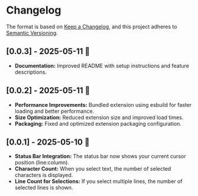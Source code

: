 # Changelog

The format is based on [Keep a Changelog](https://keepachangelog.com/en/1.1.0/), and this project adheres to [Semantic Versioning](https://semver.org/spec/v2.0.0.html).

## [0.0.3] - 2025-05-11 🔧

- **Documentation:** Improved README with setup instructions and feature descriptions.

## [0.0.2] - 2025-05-11 🚀

- **Performance Improvements:** Bundled extension using esbuild for faster loading and better performance.
- **Size Optimization:** Reduced extension size and improved load times.
- **Packaging:** Fixed and optimized extension packaging configuration.

## [0.0.1] - 2025-05-10 🎉

- **Status Bar Integration:** The status bar now shows your current cursor position (line:column).
- **Character Count:** When you select text, the number of selected characters is displayed.
- **Line Count for Selections:** If you select multiple lines, the number of selected lines is shown.
